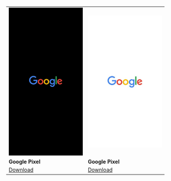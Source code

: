 <!DOCTYPE html>
<html lang="en">
<head>
  <meta charset="UTF-8">
  <meta name="viewport" content="width=device-width, initial-scale=1.0">
</head>
<body>

<center>
  <table>
    <tr>
      <td>
        <img src="/Fotos/googlebl.png" width=200 alt="Google Black">
      </td>
      <td>
        <img src="/Fotos/googlew.png" width=200 alt="Google White">
      </td>
    </tr>
    <tr>
      <td>
        <strong>Google Pixel</strong>
      </td>
      <td>
        <strong>Google Pixel</strong>
      </td>
    </tr>
    <tr>
      <td>
        <a href="https://github.com/EDILSONJOSE26/Boot-Logos-/raw/main/bin/Google-1.bin">Download</a>
      </td>
      <td>
        <a href="https://github.com/EDILSONJOSE26/Boot-Logos-/raw/main/bin/Google-2.bin">Download</a>
      </td>
    </tr>
  </table>
</center>
  
</body>
</html>
